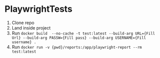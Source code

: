 # PlaywrightTests

1. Clone repo 
2. Land inside project
3. Run ```docker build  --no-cache -t test:latest --build-arg URL={Fill Url} --build-arg PASSW={Fill pass} --build-arg USERNAME={Fill username} . ```
4. Run ```docker run -v {pwd}/reports:/app/playwright-report --rm test:latest```